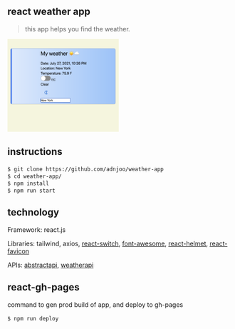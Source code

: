 ## react weather app

> this app helps you find the weather.

<a href='https://adnjoo.github.io/weather-app/'><img src='./scrn4.png' width='250px'></a>

## instructions
```
$ git clone https://github.com/adnjoo/weather-app
$ cd weather-app/
$ npm install
$ npm run start
```

## technology

Framework: react.js

Libraries: tailwind, axios, [react-switch](https://www.npmjs.com/package/react-switch), [font-awesome](https://fontawesome.com/), [react-helmet](https://github.com/nfl/react-helmet), [react-favicon](https://www.npmjs.com/package/react-favicon)

APIs: [abstractapi](https://www.abstractapi.com/), [weatherapi](https://www.weatherapi.com/)


## react-gh-pages

command to gen prod build of app, and deploy to gh-pages
```sh
$ npm run deploy
```
